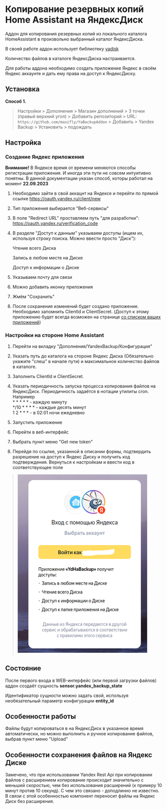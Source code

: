 # Копирование резервных копий Home Assistant на ЯндексДиск

Аддон для копирования резервных копий из локального каталога HomeAssistant в произвольно выбранный каталог ЯндексДиска.

В своей работе аддон использует библиотеку [yadisk](https://github.com/ivknv/yadisk)

Количество файлов в каталоге ЯндексДиска настраивается.

Для работы аддона необходимо создать приложение Яндекс в своём Яндекс аккаунте и дать ему права на доступ к ЯндексДиску.


## Установка


**Способ 1.** 

> Настройки > Дополнения > Магазин дополнений > 3 точки (правый верхний угол) > Добавить репозиторий > URL: `https://github.com/maxifly/YaBackupAddon` > Добавить > Yandex Backup > Установить > подождать

## Настройка

### Создание Яндекс приложения

**Внимание!** В Яндексе время от времени меняются способы регистрации приложения.
И иногда эти пути не совсем интуитивно понятны.
В данной документации указан способ, которы работал на момент **22.09.2023**

1. Необходимо зайти в свой аккацнт на Яндексе и перейти по прямой ссылке https://oauth.yandex.ru/client/new
2. Тип приложения выбирается "Веб-сервисы"
3. В поле "Redirect URL" проставляем путь "для разработки": https://oauth.yandex.ru/verification_code
4. В разделе "Доступ к данным" указываем доступы (ищем их, используя строку поиска. Можно ввести просто "Диск"):
   
   Чтение всего Диска

   Запись в любом месте на Диске

   Доступ к информации о Диске
5. Указываем почту для связи
6. Можно добавить иконку приложения
7. Жмём "Сохранить"
8. После сохранения изменений будет создано приложение. Необходимо запомнить ClientId и ClientSecret. (Доступ к этому приложению будет всегда возможен на странице [со списком ваших приложений](https://oauth.yandex.ru/))

### Настройки на стороне Home Assistant
1. Перейти на вкладку "Дополнения/YandexBackup/Конфигурация"
2. Указать путь до каталога на стороне Яндекс Диска (Обязательно укажите "слеш" в начале пути) и максимальное количество файлов в каталоге.
3. Заполнить ClientId и ClientSecret.
4. Указать периодичность запуска процесса копирования файлов на ЯндексДиск. Периодичность задаётся в нотации утилиты cron. 
Например  
\* \* \* \* \* - каждую минуту  
\*/10 \* \* \* \* - каждые десять минут  
1 2 \* \* \* - в 02:01 ночи ежедневно
 
4. Запустить приложение
5. Перейти в веб-интерфейс
6. Выбрать пункт меню "Get new token" 
7. Перейдя по ссылке, указанной в описании формы, подтвердить разрешение на доступ к Яндекс Диску и получить код подтверждения. Вернуться к настройкам и ввести код в соответствующее поле

> ![](doc_screens/ha_create_step2.png)

## Состояние
После первого входа в WEB-интерфейс (или первой загрузки файлов) аддон создаёт сущность **sensor.yandex_backup_state**

Идентификатор сущности можно задать свой, используя необязательный параметр конфигурации **entity_id**
## Особенности работы
Файлы будут копироваться в на ЯндексДиск в указанное время автоматически, но можно выполнить и ручное копирование файлов, 
выбрав пункт меню  "Upload"

## Особенности сохранения файлов на Яндекс Диске
Замечено, что при использовании Yandex Rest Api при копировании файлов с расширением копирование происходит значительно с меньшей скоростью, чем без использования расширений (к примеру 10 минут против 10 секунд). 
С чем это связано - доподлинно не известно. В связи с этой особенностью компонент переносит файлы на Яндекс Диск без расширения.